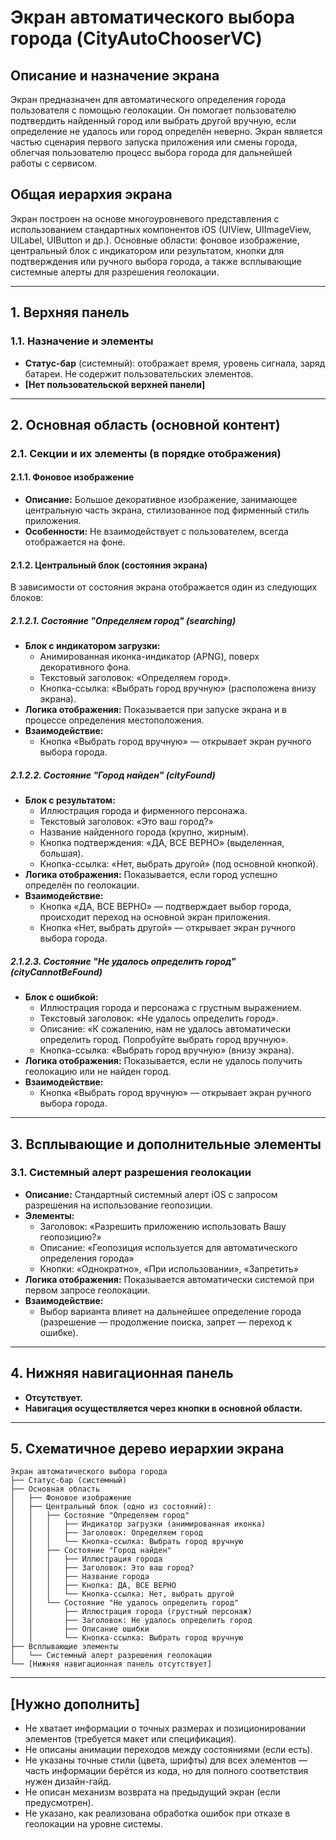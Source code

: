 # Экран автоматического выбора города (CityAutoChooserVC)

## Описание и назначение экрана
Экран предназначен для автоматического определения города пользователя с помощью геолокации. Он помогает пользователю подтвердить найденный город или выбрать другой вручную, если определение не удалось или город определён неверно. Экран является частью сценария первого запуска приложения или смены города, облегчая пользователю процесс выбора города для дальнейшей работы с сервисом.

## Общая иерархия экрана
Экран построен на основе многоуровневого представления с использованием стандартных компонентов iOS (UIView, UIImageView, UILabel, UIButton и др.). Основные области: фоновое изображение, центральный блок с индикатором или результатом, кнопки для подтверждения или ручного выбора города, а также всплывающие системные алерты для разрешения геолокации.

---

## 1. Верхняя панель
### 1.1. Назначение и элементы
- **Статус-бар** (системный): отображает время, уровень сигнала, заряд батареи. Не содержит пользовательских элементов.
- **[Нет пользовательской верхней панели]**

---

## 2. Основная область (основной контент)

### 2.1. Секции и их элементы (в порядке отображения)

#### 2.1.1. Фоновое изображение
- **Описание:** Большое декоративное изображение, занимающее центральную часть экрана, стилизованное под фирменный стиль приложения.
- **Особенности:** Не взаимодействует с пользователем, всегда отображается на фоне.

#### 2.1.2. Центральный блок (состояния экрана)
В зависимости от состояния экрана отображается один из следующих блоков:

##### 2.1.2.1. Состояние "Определяем город" (searching)
- **Блок с индикатором загрузки:**
  - Анимированная иконка-индикатор (APNG), поверх декоративного фона.
  - Текстовый заголовок: «Определяем город».
  - Кнопка-ссылка: «Выбрать город вручную» (расположена внизу экрана).
- **Логика отображения:** Показывается при запуске экрана и в процессе определения местоположения.
- **Взаимодействие:**
  - Кнопка «Выбрать город вручную» — открывает экран ручного выбора города.

##### 2.1.2.2. Состояние "Город найден" (cityFound)
- **Блок с результатом:**
  - Иллюстрация города и фирменного персонажа.
  - Текстовый заголовок: «Это ваш город?»
  - Название найденного города (крупно, жирным).
  - Кнопка подтверждения: «ДА, ВСЕ ВЕРНО» (выделенная, большая).
  - Кнопка-ссылка: «Нет, выбрать другой» (под основной кнопкой).
- **Логика отображения:** Показывается, если город успешно определён по геолокации.
- **Взаимодействие:**
  - Кнопка «ДА, ВСЕ ВЕРНО» — подтверждает выбор города, происходит переход на основной экран приложения.
  - Кнопка «Нет, выбрать другой» — открывает экран ручного выбора города.

##### 2.1.2.3. Состояние "Не удалось определить город" (cityCannotBeFound)
- **Блок с ошибкой:**
  - Иллюстрация города и персонажа с грустным выражением.
  - Текстовый заголовок: «Не удалось определить город».
  - Описание: «К сожалению, нам не удалось автоматически определить город. Попробуйте выбрать город вручную».
  - Кнопка-ссылка: «Выбрать город вручную» (внизу экрана).
- **Логика отображения:** Показывается, если не удалось получить геолокацию или не найден город.
- **Взаимодействие:**
  - Кнопка «Выбрать город вручную» — открывает экран ручного выбора города.

---

## 3. Всплывающие и дополнительные элементы

### 3.1. Системный алерт разрешения геолокации
- **Описание:** Стандартный системный алерт iOS с запросом разрешения на использование геопозиции.
- **Элементы:**
  - Заголовок: «Разрешить приложению использовать Вашу геопозицию?»
  - Описание: «Геопозиция используется для автоматического определения города»
  - Кнопки: «Однократно», «При использовании», «Запретить»
- **Логика отображения:** Показывается автоматически системой при первом запросе геолокации.
- **Взаимодействие:**
  - Выбор варианта влияет на дальнейшее определение города (разрешение — продолжение поиска, запрет — переход к ошибке).

---

## 4. Нижняя навигационная панель
- **Отсутствует.**
- **Навигация осуществляется через кнопки в основной области.**

---

## 5. Схематичное дерево иерархии экрана
```
Экран автоматического выбора города
├── Статус-бар (системный)
├── Основная область
│   ├── Фоновое изображение
│   ├── Центральный блок (одно из состояний):
│   │   ├── Состояние "Определяем город"
│   │   │   ├── Индикатор загрузки (анимированная иконка)
│   │   │   ├── Заголовок: Определяем город
│   │   │   └── Кнопка-ссылка: Выбрать город вручную
│   │   ├── Состояние "Город найден"
│   │   │   ├── Иллюстрация города
│   │   │   ├── Заголовок: Это ваш город?
│   │   │   ├── Название города
│   │   │   ├── Кнопка: ДА, ВСЕ ВЕРНО
│   │   │   └── Кнопка-ссылка: Нет, выбрать другой
│   │   └── Состояние "Не удалось определить город"
│   │       ├── Иллюстрация города (грустный персонаж)
│   │       ├── Заголовок: Не удалось определить город
│   │       ├── Описание ошибки
│   │       └── Кнопка-ссылка: Выбрать город вручную
├── Всплывающие элементы
│   └── Системный алерт разрешения геолокации
└── [Нижняя навигационная панель отсутствует]
```

---

## [Нужно дополнить]
- Не хватает информации о точных размерах и позиционировании элементов (требуется макет или спецификация).
- Не описаны анимации переходов между состояниями (если есть).
- Не указаны точные стили (цвета, шрифты) для всех элементов — часть информации берётся из кода, но для полного соответствия нужен дизайн-гайд.
- Не описан механизм возврата на предыдущий экран (если предусмотрен).
- Не указано, как реализована обработка ошибок при отказе в геолокации на уровне системы.
